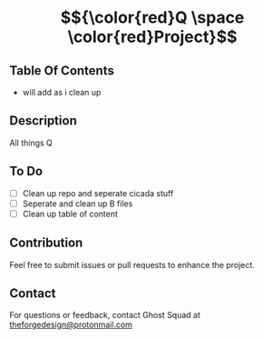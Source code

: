 # $${\color{red}Q \space \color{red}Project}$$

## Table Of Contents
- will add as i clean up

## Description 
All things Q

## To Do
- [ ] Clean up repo and seperate cicada stuff
- [ ] Seperate and clean up B files
- [ ] Clean up table of content

## Contribution
Feel free to submit issues or pull requests to enhance the project.

## Contact
For questions or feedback, contact Ghost Squad at theforgedesign@protonmail.com
